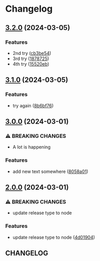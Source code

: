 # Changelog

## [3.2.0](https://github.com/Baba-Yaga-School-of-Magic-and-Wizardry/bookish-waffle/compare/v3.1.0...v3.2.0) (2024-03-05)


### Features

* 2nd try ([cb3be54](https://github.com/Baba-Yaga-School-of-Magic-and-Wizardry/bookish-waffle/commit/cb3be54ce52d033f65098099ab6c30ce13ce70b8))
* 3rd try ([1878725](https://github.com/Baba-Yaga-School-of-Magic-and-Wizardry/bookish-waffle/commit/1878725012c881339b9fdb28e655f0edbc2d7c1e))
* 4th try ([15520eb](https://github.com/Baba-Yaga-School-of-Magic-and-Wizardry/bookish-waffle/commit/15520eb10a7b19bd49e9fb843138827767a9de5b))

## [3.1.0](https://github.com/Baba-Yaga-School-of-Magic-and-Wizardry/bookish-waffle/compare/v3.0.0...v3.1.0) (2024-03-05)


### Features

* try again ([8b6bf76](https://github.com/Baba-Yaga-School-of-Magic-and-Wizardry/bookish-waffle/commit/8b6bf76c2b79a816d83ff79cbb86b79f2e649eff))

## [3.0.0](https://github.com/Baba-Yaga-School-of-Magic-and-Wizardry/bookish-waffle/compare/v2.0.0...v3.0.0) (2024-03-01)


### ⚠ BREAKING CHANGES

* A lot is happening

### Features

* add new text somewhere ([8058a01](https://github.com/Baba-Yaga-School-of-Magic-and-Wizardry/bookish-waffle/commit/8058a01c7aa4538aaeb2b1ee1a19d0a7270e25b6))

## [2.0.0](https://github.com/Baba-Yaga-School-of-Magic-and-Wizardry/bookish-waffle/compare/v1.0.1...v2.0.0) (2024-03-01)


### ⚠ BREAKING CHANGES

* update release type to node

### Features

* update release type to node ([4d01904](https://github.com/Baba-Yaga-School-of-Magic-and-Wizardry/bookish-waffle/commit/4d0190495d9e398cedd07236c59abfd0c715f912))

## CHANGELOG
